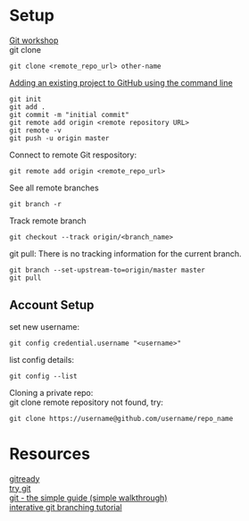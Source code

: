 # Setup
[Git workshop](https://github.com/nuitrcs/gitworkshop)  
git clone
```
git clone <remote_repo_url> other-name
```
[Adding an existing project to GitHub using the command line](https://help.github.com/articles/adding-an-existing-project-to-github-using-the-command-line/)  
```
git init  
git add .   
git commit -m "initial commit"    
git remote add origin <remote repository URL>  
git remote -v  
git push -u origin master  
```
Connect to remote Git respository:  
```
git remote add origin <remote_repo_url>  
```
See all remote branches
```
git branch -r
```
Track remote branch  
```
git checkout --track origin/<branch_name>  
```
git pull: There is no tracking information for the current branch.
```
git branch --set-upstream-to=origin/master master
git pull
```
## Account Setup
set new username:  
```
git config credential.username "<username>"  
```
list config details:    
```
git config --list
```   
Cloning a private repo:  
git clone remote repository not found, try:  
```
git clone https://username@github.com/username/repo_name
```
# Resources
[gitready](http://gitready.com/)  
[try git](https://try.github.io/)  
[git - the simple guide (simple walkthrough)](https://rogerdudler.github.io/git-guide/)   
[interative git branching tutorial](https://learngitbranching.js.org/)
